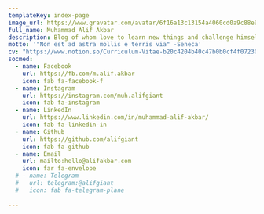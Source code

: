 ```yaml
---
templateKey: index-page
image_url: https://www.gravatar.com/avatar/6f16a13c13154a4060cd0a9c88e9b078?s=200&d=monsterid&r=g
full_name: Muhammad Alif Akbar
description: Blog of whom love to learn new things and challenge himself.
motto: '"Non est ad astra mollis e terris via" -Seneca'
cv: "https://www.notion.so/Curriculum-Vitae-b20c4204b40c47b0b0cf4f07230e4a7d"
socmed:
  - name: Facebook
    url: https://fb.com/m.alif.akbar
    icon: fab fa-facebook-f
  - name: Instagram
    url: https://instagram.com/muh.alifgiant
    icon: fab fa-instagram
  - name: LinkedIn
    url: https://www.linkedin.com/in/muhammad-alif-akbar/
    icon: fab fa-linkedin-in
  - name: Github
    url: https://github.com/alifgiant
    icon: fab fa-github
  - name: Email
    url: mailto:hello@alifakbar.com
    icon: far fa-envelope
  # - name: Telegram
  #   url: telegram:@alifgiant
  #   icon: fab fa-telegram-plane
    
---
```

